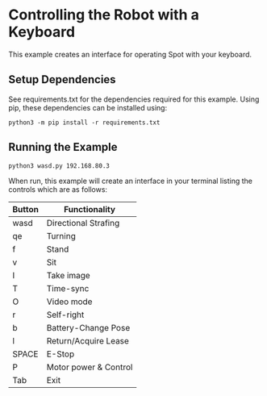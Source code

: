 <!--
Copyright (c) 2023 Boston Dynamics, Inc.  All rights reserved.

Downloading, reproducing, distributing or otherwise using the SDK Software
is subject to the terms and conditions of the Boston Dynamics Software
Development Kit License (20191101-BDSDK-SL).
-->

# Controlling the Robot with a Keyboard

This example creates an interface for operating Spot with your keyboard.

## Setup Dependencies

See requirements.txt for the dependencies required for this example. Using pip, these dependencies can be installed using:

```
python3 -m pip install -r requirements.txt
```

## Running the Example

```
python3 wasd.py 192.168.80.3
```

When run, this example will create an interface in your terminal listing the controls which are as follows:

| Button | Functionality         |
| ------ | --------------------- |
| wasd   | Directional Strafing  |
| qe     | Turning               |
| f      | Stand                 |
| v      | Sit                   |
| I      | Take image            |
| T      | Time-sync             |
| O      | Video mode            |
| r      | Self-right            |
| b      | Battery-Change Pose   |
| l      | Return/Acquire Lease  |
| SPACE  | E-Stop                |
| P      | Motor power & Control |
| Tab    | Exit                  |
